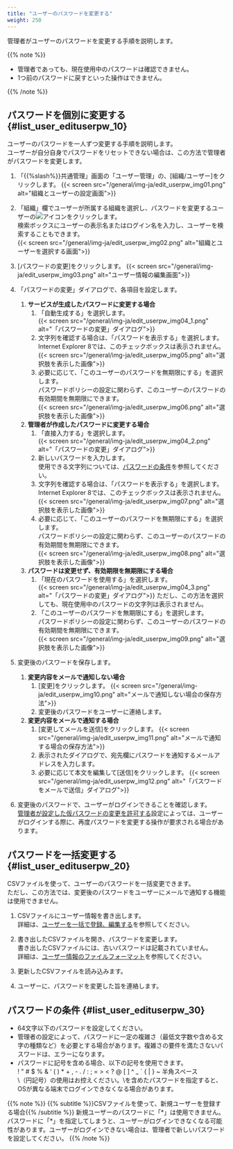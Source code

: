 ```yaml
---
title: "ユーザーのパスワードを変更する"
weight: 250
---
```


管理者がユーザーのパスワードを変更する手順を説明します。  

{{% note %}}

* 管理者であっても、現在使用中のパスワードは確認できません。
* 1つ前のパスワードに戻すといった操作はできません。

{{% /note %}}

## パスワードを個別に変更する {#list_user_edituserpw_10}

ユーザーのパスワードを一人ずつ変更する手順を説明します。  
ユーザーが自分自身でパスワードをリセットできない場合は、この方法で管理者がパスワードを変更します。  

1. 「{{%slash%}}共通管理」画面の「ユーザー管理」の、[組織/ユーザー]をクリックします。
  {{< screen src="/general/img-ja/edit_userpw_img01.png"  alt="組織とユーザーの設定画面">}}

1. 「組織」欄でユーザーが所属する組織を選択し、パスワードを変更するユーザーの![アイコン](/general/img/slash_edit_icon.png)をクリックします。  
  検索ボックスにユーザーの表示名またはログイン名を入力し、ユーザーを検索することもできます。  
  {{< screen src="/general/img-ja/edit_userpw_img02.png"  alt="組織とユーザーを選択する画面">}}

1. [パスワードの変更]をクリックします。
  {{< screen src="/general/img-ja/edit_userpw_img03.png"  alt="ユーザー情報の編集画面">}}
  
1. 「パスワードの変更」ダイアログで、各項目を設定します。  
    1. **サービスが生成したパスワードに変更する場合**  
        1. 「自動生成する」を選択します。  
          {{< screen src="/general/img-ja/edit_userpw_img04_1.png"  alt="「パスワードの変更」ダイアログ">}}
        1. 文字列を確認する場合は、「パスワードを表示する」を選択します。  
          Internet Explorer 8では、このチェックボックスは表示されません。  
          {{< screen src="/general/img-ja/edit_userpw_img05.png"  alt="選択肢を表示した画像">}}
        1. 必要に応じて、「このユーザーのパスワードを無期限にする」を選択します。  
          パスワードポリシーの設定に関わらず、このユーザーのパスワードの有効期間を無期限にできます。  
          {{< screen src="/general/img-ja/edit_userpw_img06.png"  alt="選択肢を表示した画像">}}
    1. **管理者が作成したパスワードに変更する場合**  
        1. 「直接入力する」を選択します。  
          {{< screen src="/general/img-ja/edit_userpw_img04_2.png"  alt="「パスワードの変更」ダイアログ">}}
        1. 新しいパスワードを入力します。  
          使用できる文字列については、[パスワードの条件](#list_user_edituserpw_30)を参照してください。
        1. 文字列を確認する場合は、「パスワードを表示する」を選択します。  
          Internet Explorer 8では、このチェックボックスは表示されません。  
          {{< screen src="/general/img-ja/edit_userpw_img07.png"  alt="選択肢を表示した画像">}}
        1. 必要に応じて、「このユーザーのパスワードを無期限にする」を選択します。  
          パスワードポリシーの設定に関わらず、このユーザーのパスワードの有効期間を無期限にできます。  
          {{< screen src="/general/img-ja/edit_userpw_img08.png"  alt="選択肢を表示した画像">}}
    1. **パスワードは変更せず、有効期限を無期限にする場合**  
        1. 「現在のパスワードを使用する」を選択します。  
          {{< screen src="/general/img-ja/edit_userpw_img04_3.png"  alt="「パスワードの変更」ダイアログ">}}
          ただし、この方法を選択しても、現在使用中のパスワードの文字列は表示されません。
        1. 「このユーザーのパスワードを無期限にする」を選択します。  
          パスワードポリシーの設定に関わらず、このユーザーのパスワードの有効期間を無期限にできます。  
          {{< screen src="/general/img-ja/edit_userpw_img09.png"  alt="選択肢を表示した画像">}}

1. 変更後のパスワードを保存します。  

    1. **変更内容をメールで通知しない場合**  
        1. [変更]をクリックします。
          {{< screen src="/general/img-ja/edit_userpw_img10.png"  alt="メールで通知しない場合の保存方法">}}
        1. 変更後のパスワードをユーザーに連絡します。
    1. **変更内容をメールで通知する場合**  
        1. [変更してメールを送信]をクリックします。
          {{< screen src="/general/img-ja/edit_userpw_img11.png"  alt="メールで通知する場合の保存方法">}}
        1. 表示されたダイアログで、宛先欄にパスワードを通知するメールアドレスを入力します。
        1. 必要に応じて本文を編集して[送信]をクリックします。
          {{< screen src="/general/img-ja/edit_userpw_img12.png"  alt="「パスワードをメールで送信」ダイアログ">}}

1. 変更後のパスワードで、ユーザーがログインできることを確認します。  
  [管理者が設定した仮パスワードの変更を許可する](/general/ja/admin/list_security/list_login/pw_allow.html#list_login_pw_allow_10)設定によっては、ユーザーがログインする際に、再度パスワードを変更する操作が要求される場合があります。

## パスワードを一括変更する {#list_user_edituserpw_20}

CSVファイルを使って、ユーザーのパスワードを一括変更できます。  
ただし、この方法では、変更後のパスワードをユーザーにメールで通知する機能は使用できません。  

1. CSVファイルにユーザー情報を書き出します。  
  詳細は、[ユーザーを一括で登録、編集する](/general/ja/admin/list_useradmin/list_csv/user.html)を参照してください。  

1. 書き出したCSVファイルを開き、パスワードを変更します。  
  書き出したCSVファイルには、古いパスワードは記載されていません。  
  詳細は、[ユーザー情報のファイルフォーマット](/general/ja/admin/list_useradmin/list_csv/list_format/user.html)を参照してください。  

1. 更新したCSVファイルを読み込みます。

1. ユーザーに、パスワードを変更した旨を連絡します。

## パスワードの条件 {#list_user_edituserpw_30}

* 64文字以下のパスワードを設定してください。
* 管理者の設定によって、パスワードに一定の複雑さ（最低文字数や含める文字の種類など）を必要とする場合があります。複雑さの要件を満たさないパスワードは、エラーになります。
* パスワードに記号を含める場合、以下の記号を使用できます。  
   ! &quot; # $ % & ‘ ( ) \* + , - . / : ; = &gt; &lt; ? @ [ ] ^ _ ` { | } ~ 半角スペース  
  \（円記号）の使用はお控えください。\を含めたパスワードを指定すると、OSが異なる端末でログインできなくなる場合があります。

{{% note %}}
{{% subtitle %}}CSVファイルを使って、新規ユーザーを登録する場合{{% /subtitle %}}
新規ユーザーのパスワードに「\*」は使用できません。  
パスワードに「\*」を指定してしまうと、ユーザーがログインできなくなる可能性があります。ユーザーがログインできない場合は、管理者で新しいパスワードを設定してください。
{{% /note %}}
